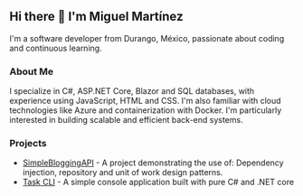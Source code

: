 ## Hi there 👋 I'm Miguel Martínez 

I'm a software developer from Durango, México, passionate about coding and continuous learning.

### About Me

I specialize in C#, ASP.NET Core, Blazor and SQL databases, with experience using JavaScript, HTML and CSS. I'm also familiar with cloud technologies like Azure and containerization with Docker. I'm particularly interested in building scalable and efficient back-end systems. 

### Projects

* [SimpleBloggingAPI](https://github.com/migmaram/SimpleBloggingAPI) - A project demonstrating the use of: Dependency injection, repository and unit of work design patterns.
* [Task CLI](https://github.com/migmaram/cli-task-tracker) - A simple console application built with pure C# and .NET core
